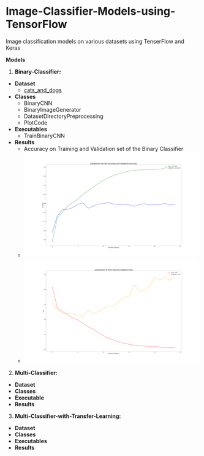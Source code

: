 # Image-Classifier-Models-using-TensorFlow
Image classification models on various datasets using TenserFlow and Keras

**Models**
1. **Binary-Classifier:**
  - **Dataset**
    - [cats_and_dogs](https://www.kaggle.com/greg115/cats-and-dogs)
  - **Classes**
    - BinaryCNN
    - BinaryImageGenerator
    - DatasetDirectoryPreprocessing
    - PlotCode
  - **Executables**
    - TrainBinaryCNN
  - **Results**
    - Accuracy on Training and Validation set of the Binary Classifier
    - <img src="Binary-Classifier/Images/train_v_validation_accuracy.png" width=1000>
    - <img src="Binary-Classifier/Images/train_v_validation_loss.png" width=1000>
   
2. **Multi-Classifier:**
  - **Dataset**
  - **Classes**
  - **Executable**
  - **Results**
  
3. **Multi-Classifier-with-Transfer-Learning:**
  - **Dataset**
  - **Classes**
  - **Executables**
  - **Results**
